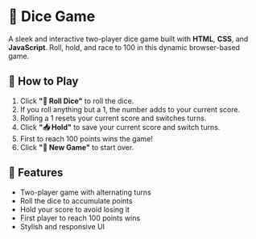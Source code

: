 # 🎲 Dice Game

A sleek and interactive two-player dice game built with **HTML**, **CSS**, and **JavaScript**. Roll, hold, and race to 100 in this dynamic browser-based game.

## 🚀 How to Play

1. Click **"🎲 Roll Dice"** to roll the dice.
2. If you roll anything but a 1, the number adds to your current score.
3. Rolling a 1 resets your current score and switches turns.
4. Click **"📥 Hold"** to save your current score and switch turns.
5. First to reach 100 points wins the game!
6. Click **"🔄 New Game"** to start over.

## 🔧 Features

- Two-player game with alternating turns
- Roll the dice to accumulate points
- Hold your score to avoid losing it
- First player to reach 100 points wins
- Stylish and responsive UI
